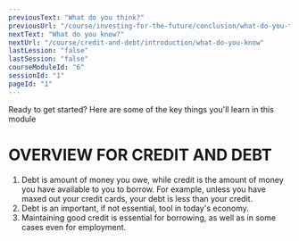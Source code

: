 ```yaml
---
previousText: "What do you think?"
previousUrl: "/course/investing-for-the-future/conclusion/what-do-you-think"
nextText: "What do you know?"
nextUrl: "/course/credit-and-debt/introduction/what-do-you-know"
lastLession: "false"
lastSession: "false"
courseModuleId: "6"
sessionId: "1"
pageId: "1"
---
```



<sparkle-character-intro position="right" character="zynab">
Ready to get started? Here are some of the key things you'll learn in this module
</sparkle-character-intro>

# OVERVIEW FOR CREDIT AND DEBT

1. Debt is amount of money you owe, while credit is the amount of money you have available to you to borrow. For example, unless you have maxed out your credit cards, your debt is less than your credit.
2. Debt is an important, if not essential, tool in today's economy.
3. Maintaining good credit is essential for borrowing, as well as in some cases even for employment.

